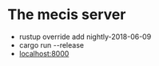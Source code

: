 # The mecis server

- rustup override add nightly-2018-06-09
- cargo run --release
- [localhost:8000](http://localhost:8000)
